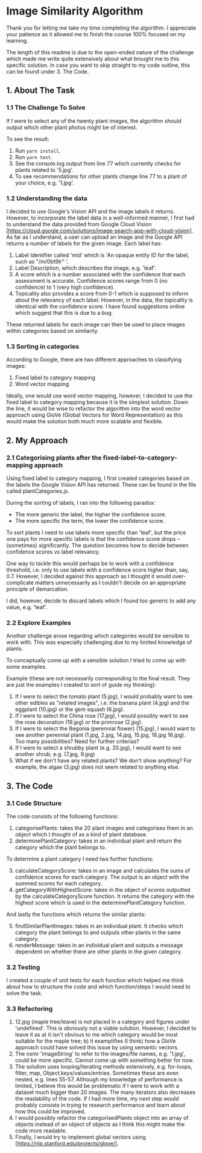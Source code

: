 # Image Similarity Algorithm

Thank you for letting me take my time completing the algorithm. I appreciate your patience as it allowed me to finish the course 100% focused on my learning.

The length of this readme is due to the open-ended nature of the challenge which made me write quite extensively about what brought me to this specific solution. In case you want to skip straight to my code outline, this can be found under 3. The Code.

## 1. About The Task

### 1.1 The Challenge To Solve

If I were to select any of the twenty plant images, the algorithm should output which other plant photos might be of interest.

To see the result:

1. Run `yarn install`.
2. Run `yarn test`.
3. See the console.log output from line 77 which currently checks for plants related to '5.jpg'.
4. To see recommendations for other plants change line 77 to a plant of your choice, e.g. '1.jpg'.

### 1.2 Understanding the data

I decided to use Google's Vision API and the image labels it returns. However, to incorporate the label data in a well-informed manner, I first had to understand the data provided from Google Cloud Vision [https://cloud.google.com/solutions/image-search-app-with-cloud-vision].
As far as I understand, a user can upload an image and the Google API returns a number of labels for the given image. Each label has:

1. Label Identifier called 'mid' which is 'An opaque entity ID for the label, such as "/m/0bt9lr" '.
2. Label Description, which describes the image, e.g. 'leaf'.
3. A score which is a number associated with the confidence that each assessment is accurate. Confidence scores range from 0 (no confidence) to 1 (very high confidence).
4. Topicality also provides a score from 0-1 which is supposed to inform about the relevancy of each label. However, in the data, the topicality is identical with the confidence score. I have found suggestions online which suggest that this is due to a bug.

These returned labels for each image can then be used to place images within categories based on similarity.

### 1.3 Sorting in categories

According to Google, there are two different approaches to classifying images:

1. Fixed label to category mapping
2. Word vector mapping

Ideally, one would use word vector mapping, however, I decided to use the fixed label to category mapping because it is the simplest solution. Down the line, it would be wise to refactor the algorithm into the word vector approach using GloVe (Global Vectors for Word Representation) as this would make the solution both much more scalable and flexible.

## 2. My Approach

### 2.1 Categorising plants after the fixed-label-to-category-mapping approach

Using fixed label to category mapping, I first created categories based on the labels the Google Vision API has returned. These can be found in the file called plantCategories.js.

During the sorting of labels, I ran into the following paradox:

- The more generic the label, the higher the confidence score.
- The more specific the term, the lower the confidence score.

To sort plants I need to use labels more specific than 'leaf', but the price one pays for more specific labels is that the confidence score drops – (sometimes) significantly. The question becomes how to decide between confidence scores vs label relevancy.

One way to tackle this would perhaps be to work with a confidence threshold, i.e. only to use labels with a confidence score higher than, say, 0.7. However, I decided against this approach as I thought it would over-complicate matters unnecessarily as I couldn't decide on an appropriate principle of demarcation.

I did, however, decide to discard labels which I found too generic to add any value, e.g. 'leaf'.

### 2.2 Explore Examples

Another challenge arose regarding which categories would be sensible to work with. This was especially challenging due to my limited knowledge of plants.

To conceptually come up with a sensible solution I tried to come up with some examples.

Example (these are not necessarily corresponding to the final result. They are just the examples I created to sort of guide my thinking):

1. If I were to select the tomato plant (5.jpg), I would probably want to see other edibles as "related images", i.e. the banana plant (4.jpg) and the eggplant (10.jpg) or the gem squash (6.jpg).
2. If I were to select the China rose (17.jpg), I would possibly want to see the rose decoration (19.jpg) or the primrose (2.jpg).
3. If I were to select the Begonia (perennial flower) (15.jpg), I would want to see another perennial plant (1.jpg, 2.jpg, 14.jpg, 15.jpg, 16.jpg 18.jpg). Too many possibilities? Need for further criterias?
4. If I were to select a shrubby plant (e.g. 20.jpg), I would want to see another shrub, e.g. (7.jpg, 9.jpg)
5. What if we don't have any related plants? We don't show anything? For example, the algae (3.jpg) does not seem related to anything else.

## 3. The Code

### 3.1 Code Structure

The code consists of the following functions:

1. categorisePlants: takes the 20 plant images and categorises them in an object which I thought of as a kind of plant database.
2. determinePlantCategory: takes in an individual plant and return the category which the plant belongs to.

To determine a plant category I need two further functions:

3. calculateCategoryScore: takes in an image and calculates the sums of confidence scores for each category. The output is an object with the summed scores for each category.
4. getCategoryWithHighestScore: takes in the object of scores outputted by the calculateCategoryScore function. It returns the category with the highest score which is used in the determinePlantCategory function.

And lastly the functions which returns the similar plants:

5. findSimilarPlantImages: takes in an individual plant. It checks which category the plant belongs to and outputs other plants in the same category.
6. renderMessage: takes in an individual plant and outputs a message dependent on whether there are other plants in the given category.

### 3.2 Testing

I created a couple of unit tests for each function which helped me think about how to structure the code and which function/steps I would need to solve the task.

### 3.3 Refactoring

1. 12.jpg (maple tree/leave) is not placed in a category and figures under 'undefined'. This is obviously not a viable solution. However, I decided to leave it as a) it isn't obvious to me which category would be most suitable for the maple tree; b) it examplifies (I think) how a GloVe approach could have solved this issue by using semantic vectors.
2. The nsmr 'imageString' to refer to the images/file names, e.g. '1.jpg', could be more specific. Cannot come up with something better for now.
3. The solution uses looping/iterating methods extensively, e.g. for-loops, filter, map, Object.keys/values/entries. Sometimes these are even nested, e.g. lines 55-57. Although my knowledge of performance is limited, I believe this would be problematic if I were to work with a dataset much bigger than 20 images. The many iterators also decreases the readability of the code. If I had more time, my next step would probably consists in trying to research performance and learn about how this could be improved.
4. I would possibly refactor the categorisedPlants object into an array of objects instead of an object of objects as I think this might make the code more readable.
5. Finally, I would try to implement global vectors using [https://nlp.stanford.edu/projects/glove/].
